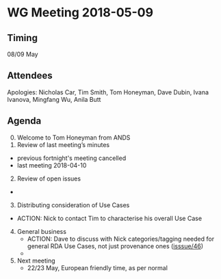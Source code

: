 # WG Meeting 2018-05-09


## Timing
08/09 May


## Attendees

Apologies: Nicholas Car, Tim Smith, Tom Honeyman, Dave Dubin, Ivana Ivanova, Mingfang Wu, Anila Butt


## Agenda
0. Welcome to Tom Honeyman from ANDS
1. Review of last meeting’s minutes
  * previous fortnight's meeting cancelled
  * last meeting 2018-04-10
2. Review of open issues
  *
3. Distributing consideration of Use Cases
  * ACTION: Nick to contact Tim to characterise his overall Use Case
4. General business
    * ACTION: Dave to discuss with Nick categories/tagging needed for general RDA Use Cases, not just provenance ones ([isssue/46](https://github.com/RDAProvPatWG/minutes/issues/46))
    * 
5. Next meeting
    * 22/23 May, European friendly time, as per normal
